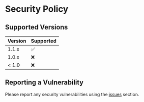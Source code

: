 # Security Policy

## Supported Versions

| Version | Supported          |
| ------- | ------------------ |
| 1.1.x   | :white_check_mark: |
| 1.0.x   | :x:                |
| < 1.0   | :x:                |

## Reporting a Vulnerability

Please report any security vulnerabilities using the [issues](https://github.com/react-translate/core/issues) section.
